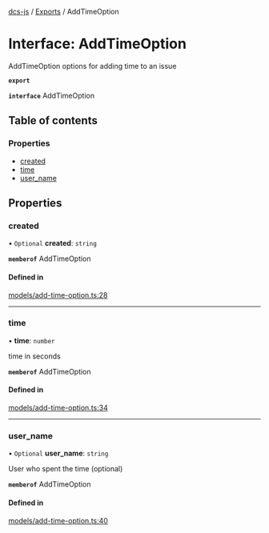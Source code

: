 [dcs-js](../README.md) / [Exports](../modules.md) / AddTimeOption

# Interface: AddTimeOption

AddTimeOption options for adding time to an issue

**`export`**

**`interface`** AddTimeOption

## Table of contents

### Properties

- [created](AddTimeOption.md#created)
- [time](AddTimeOption.md#time)
- [user\_name](AddTimeOption.md#user_name)

## Properties

### <a id="created" name="created"></a> created

• `Optional` **created**: `string`

**`memberof`** AddTimeOption

#### Defined in

[models/add-time-option.ts:28](https://github.com/unfoldingWord/dcs-js/blob/09d5a5e/models/add-time-option.ts#L28)

___

### <a id="time" name="time"></a> time

• **time**: `number`

time in seconds

**`memberof`** AddTimeOption

#### Defined in

[models/add-time-option.ts:34](https://github.com/unfoldingWord/dcs-js/blob/09d5a5e/models/add-time-option.ts#L34)

___

### <a id="user_name" name="user_name"></a> user\_name

• `Optional` **user\_name**: `string`

User who spent the time (optional)

**`memberof`** AddTimeOption

#### Defined in

[models/add-time-option.ts:40](https://github.com/unfoldingWord/dcs-js/blob/09d5a5e/models/add-time-option.ts#L40)
